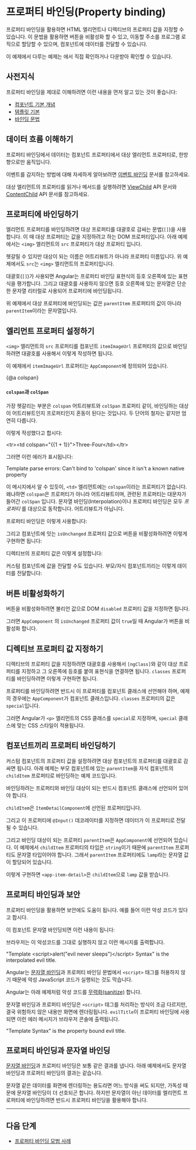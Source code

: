 <!--
# Property binding
-->
# 프로퍼티 바인딩(Property binding)

<!--
Property binding in Angular helps you set values for properties of HTML elements or directives.
Use property binding to do things such as toggle button functionality, set paths programmatically, and share values between components.

<div class="alert is-helpful">

See the <live-example></live-example> for a working example containing the code snippets in this guide.

</div>
-->
프로퍼티 바인딩을 활용하면 HTML 엘리먼트나 디렉티브의 프로퍼티 값을 지정할 수 있습니다.
이 문법을 활용하면 버튼을 비활성화 할 수 있고, 이동할 주소를 프로그램 로직으로 할당할 수 있으며, 컴포넌트에 데이터를 전달할 수 있습니다.

<div class="alert is-helpful">

이 예제에서 다루는 예제는 <live-example></live-example>에서 직접 확인하거나 다운받아 확인할 수 있습니다.

</div>


<!--
## Prerequisites
-->
## 사전지식

<!--
To get the most out of property binding, you should be familiar with the following:

* [Basics of components](guide/architecture-components)
* [Basics of templates](guide/glossary#template)
* [Binding syntax](guide/binding-syntax)

<hr />
-->
프로퍼티 바인딩을 제대로 이해하려면 이런 내용을 먼저 알고 있는 것이 좋습니다:

* [컴포넌트 기본 개념](guide/architecture-components)
* [템플릿 기본](guide/glossary#template)
* [바인딩 문법](guide/binding-syntax)


<!--
## Understanding the flow of data
-->
## 데이터 흐름 이해하기

<!--
Property binding moves a value in one direction, from a component's property into a target element property.

<div class="alert is-helpful">

For more information on listening for events, see [Event binding](guide/event-binding).

</div>

To read a target element property or call one of its methods, see the API reference for [ViewChild](api/core/ViewChild) and [ContentChild](api/core/ContentChild).
-->
프로퍼티 바인딩에서 데이터는 컴포넌트 프로퍼티에서 대상 엘리먼트 프로퍼티로, 한방향으로만 움직입니다.

<div class="alert is-helpful">

이벤트를 감지하는 방법에 대해 자세하게 알아보려면 [이벤트 바인딩](guide/event-binding) 문서를 참고하세요.

</div>

대상 엘리먼트의 프로퍼티를 읽거나 메서드를 실행하려면 [ViewChild](api/core/ViewChild) API 문서와 [ContentChild](api/core/ContentChild) API 문서를 참고하세요.


<!--
## Binding to a property
-->
## 프로퍼티에 바인딩하기

<!--
To bind to an element's property, enclose it in square brackets, `[]`, which identifies the property as a target property.
A target property is the DOM property to which you want to assign a value.
For example, the target property in the following code is the image element's `src` property.

<code-example path="property-binding/src/app/app.component.html" region="property-binding" header="src/app/app.component.html"></code-example>


In most cases, the target name is the name of a property, even when it appears to be the name of an attribute.
In this example, `src` is the name of the `<img>` element property.

The brackets, `[]`, cause Angular to evaluate the right-hand side of the assignment as a dynamic expression.
Without the brackets, Angular treats the right-hand side as a string literal and sets the property to that static value.

<code-example path="property-binding/src/app/app.component.html" region="no-evaluation" header="src/app.component.html"></code-example>

Omitting the brackets renders the string `parentItem`, not the value of `parentItem`.
-->
엘리먼트 프로퍼티를 바인딩하려면 대상 프로퍼티를 대괄호로 감싸는 문법(`[]`)을 사용합니다.
이 때 대상 프로퍼티는 값을 지정하려고 하는 DOM 프로퍼티입니다.
아래 예제에서는 `<img>` 엘리먼트의 `src` 프로퍼티가 대상 프로퍼티 입니다.

<code-example path="property-binding/src/app/app.component.html" region="property-binding" header="src/app/app.component.html"></code-example>

헷갈릴 수 있지만 대상이 되는 이름은 어트리뷰트가 아니라 프로퍼티 이름입니다.
위 예제에서도 `src`는 `<img>` 엘리먼트의 프로퍼티입니다.

대괄호(`[]`)가 사용되면 Angular는 프로퍼티 바인딩 표현식의 등호 오른쪽에 있는 표현식을 평가합니다.
그리고 대괄호를 사용하지 않으면 등호 오른쪽에 있는 문자열은 단순한 문자열 리터럴로 사용되어 프로퍼티에 바인딩됩니다.

<code-example path="property-binding/src/app/app.component.html" region="no-evaluation" header="src/app.component.html"></code-example>

위 예제에서 대상 프로퍼티에 바인딩되는 값은 `parentItem` 프로퍼티의 값이 아니라 `parentItem`이라는 문자열입니다.


<!--
## Setting an element property to a component property value
-->
## 엘리먼트 프로퍼티 설정하기

<!--
To bind the `src` property of an `<img>` element to a component's property, place the target, `src`, in square brackets followed by an equal sign and then the property.
The property here is `itemImageUrl`.

<code-example path="property-binding/src/app/app.component.html" region="property-binding" header="src/app/app.component.html"></code-example>

Declare the `itemImageUrl` property in the class, in this case `AppComponent`.

<code-example path="property-binding/src/app/app.component.ts" region="item-image" header="src/app/app.component.ts"></code-example>
-->
`<img>` 엘리먼트의 `src` 프로퍼티를 컴포넌트 `itemImageUrl` 프로퍼티의 값으로 바인딩하려면 대괄호를 사용해서 이렇게 작성하면 됩니다.

<code-example path="property-binding/src/app/app.component.html" region="property-binding" header="src/app/app.component.html"></code-example>

이 예제에서 `itemImageUrl` 프로퍼티는 `AppComponent`에 정의되어 있습니다.

<code-example path="property-binding/src/app/app.component.ts" region="item-image" header="src/app/app.component.ts"></code-example>


{@a colspan}

<!--
#### `colspan` and `colSpan`
-->
#### `colspan`과 `colSpan`

<!--
A common point of confusion is between the attribute, `colspan`, and the property, `colSpan`.
Notice that these two names differ by only a single letter.

If you wrote something like this:

<code-example language="html">
  &lt;tr&gt;&lt;td colspan="{{1 + 1}}"&gt;Three-Four&lt;/td&gt;&lt;/tr&gt;
</code-example>

You'd get this error:

<code-example language="bash">
  Template parse errors:
  Can't bind to 'colspan' because it isn't a known built-in property
</code-example>

As the message says, the `<td>` element does not have a `colspan` property. This is true
because `colspan` is an attribute&mdash;`colSpan`, with a capital `S`, is the
corresponding property. Interpolation and property binding can set only *properties*, not attributes.

Instead, you'd use property binding and write it like this:

<code-example path="attribute-binding/src/app/app.component.html" region="colSpan" header="src/app/app.component.html"></code-example>


Another example is disabling a button when the component says that it `isUnchanged`:

<code-example path="property-binding/src/app/app.component.html" region="disabled-button" header="src/app/app.component.html"></code-example>

Another is setting a property of a directive:

<code-example path="property-binding/src/app/app.component.html" region="class-binding" header="src/app/app.component.html"></code-example>

Yet another is setting the model property of a custom component&mdash;a great way
for parent and child components to communicate:

<code-example path="property-binding/src/app/app.component.html" region="model-property-binding" header="src/app/app.component.html"></code-example>
-->
가장 헷갈리는 부분은 `colspan` 어트리뷰트와 `colSpan` 프로퍼티 같이, 바인딩하는 대상이 어트리뷰트인지 프로퍼티인지 혼동이 된다는 것입니다.
두 단어의 철자는 같지만 엄연히 다릅니다.

이렇게 작성했다고 합시다:

<code-example language="html">
  &lt;tr&gt;&lt;td colspan="{{1 + 1}}"&gt;Three-Four&lt;/td&gt;&lt;/tr&gt;
</code-example>

그러면 이런 에러가 표시됩니다:

<code-example language="bash">
  Template parse errors:
  Can't bind to 'colspan' since it isn't a known native property
</code-example>

이 메시지에서 알 수 있듯이, `<td>` 엘리먼트에는 `colspan`이라는 프로퍼티가 없습니다.
왜냐하면 `colspan`은 프로퍼티가 아니라 어트리뷰트이며, 관련된 프로퍼티는 대문자가 들어간 `colSpan` 입니다.
문자열 바인딩(Interpolation)이나 프로퍼티 바인딩은 모두 *프로퍼티* 를 대상으로 동작합니다.
어트리뷰트가 아닙니다.

프로퍼티 바인딩은 이렇게 사용합니다:

<code-example path="attribute-binding/src/app/app.component.html" region="colSpan" header="src/app/app.component.html"></code-example>

그리고 컴포넌트에 잇는 `isUnchanged` 프로퍼티 값으로 버튼을 비활성화하려면 이렇게 구현하면 됩니다:

<code-example path="property-binding/src/app/app.component.html" region="disabled-button" header="src/app/app.component.html"></code-example>

디렉티브의 프로퍼티 값은 이렇게 설정합니다:

<code-example path="property-binding/src/app/app.component.html" region="class-binding" header="src/app/app.component.html"></code-example>

커스텀 컴포넌트에 값을 전달할 수도 있습니다.
부모/자식 컴포넌트끼리는 이렇게 데이터를 전달합니다:

<code-example path="property-binding/src/app/app.component.html" region="model-property-binding" header="src/app/app.component.html"></code-example>


<!--
## Toggling button functionality
-->
## 버튼 비활성화하기

<!--
To disable a button's functionality depending on a Boolean value, bind the DOM `disabled` property to a property in the class that is `true` or `false`.

<code-example path="property-binding/src/app/app.component.html" region="disabled-button" header="src/app/app.component.html"></code-example>

Because the value of the property `isUnchanged` is `true` in the `AppComponent`, Angular disables the button.

<code-example path="property-binding/src/app/app.component.ts" region="boolean" header="src/app/app.component.ts"></code-example>
-->
버튼을 비활성화하려면 불리언 값으로 DOM `disabled` 프로퍼티 값을 지정하면 됩니다.

<code-example path="property-binding/src/app/app.component.html" region="disabled-button" header="src/app/app.component.html"></code-example>

그러면 `AppComponent` 의 `isUnchanged` 프로퍼티 값이 `true`일 때 Angular가 버튼을 비활성화 합니다.

<code-example path="property-binding/src/app/app.component.ts" region="boolean" header="src/app/app.component.ts"></code-example>


<!--
## Setting a directive property
-->
## 디렉티브 프로퍼티 값 지정하기

<!--
To set a property of a directive, place the directive within square brackets , such as `[ngClass]`, followed by an equal sign and the property.
Here, the property is `classes`.

<code-example path="property-binding/src/app/app.component.html" region="class-binding" header="src/app/app.component.html"></code-example>

To use the property, you must declare it in the class, which in this example is `AppComponent`.
The value of `classes` is `special`.

<code-example path="property-binding/src/app/app.component.ts" region="directive-property" header="src/app/app.component.ts"></code-example>

Angular applies the class `special` to the `<p>` element so that you can use `special` to apply CSS styles.
-->
디렉티브의 프로퍼티 값을 지정하려면 대괄호를 사용해서 `[ngClass]`와 같이 대상 프로퍼티를 지정하고 그 오른쪽에 등호를 붙여 표현식을 연결하면 됩니다.
`classes` 프로퍼티를 바인딩하려면 이렇게 구현하면 됩니다.

<code-example path="property-binding/src/app/app.component.html" region="class-binding" header="src/app/app.component.html"></code-example>

프로퍼티를 바인딩하려면 반드시 이 프로퍼티를 컴포넌트 클래스에 선언해야 하며, 예제의 경우에는 `AppComponent`가 컴포넌트 클래스입니다.
`classes` 프로퍼티의 값은 `special`입니다.

<code-example path="property-binding/src/app/app.component.ts" region="directive-property" header="src/app/app.component.ts"></code-example>

그러면 Angular가 `<p>` 엘리먼트의 CSS 클래스를 `special`로 지정하며, `special` 클래스에 맞는 CSS 스타일이 적용됩니다.


<!--
## Bind values between components
-->
## 컴포넌트끼리 프로퍼티 바인딩하기

<!--
To set the model property of a custom component, place the target, here `childItem`, between square brackets `[]` followed by an equal sign and the property.
Here, the property is `parentItem`.

<code-example path="property-binding/src/app/app.component.html" region="model-property-binding" header="src/app/app.component.html"></code-example>

To use the target and the property, you must declare them in their respective classes.

Declare the target of `childItem` in its component class, in this case `ItemDetailComponent`.

For example, the following code declares the target of `childItem` in its component class, in this case `ItemDetailComponent`.

Then, the code contains an `@Input()` decorator with the `childItem` property so data can flow into it.

<code-example path="property-binding/src/app/item-detail/item-detail.component.ts" region="input-type" header="src/app/item-detail/item-detail.component.ts"></code-example>

Next, the code declares the property of `parentItem` in its component class, in this case `AppComponent`.
In this example the type of `childItem` is `string`, so `parentItem` needs to be a string.
Here, `parentItem` has the string value of `lamp`.

<code-example path="property-binding/src/app/app.component.ts" region="parent-data-type" header="src/app/app.component.ts"></code-example>

With this configuration, the view of `<app-item-detail>` uses the value of `lamp` for `childItem`.
-->
커스텀 컴포넌트의 프로퍼티 값을 설정하려면 대상 컴포넌트의 프로퍼티를 대괄호로 감싸면 됩니다.
아래 예제는 부모 컴포넌트에 있는 `parentItem`을 자식 컴포넌트의 `childItem` 프로퍼티로 바인딩하는 예제 코드입니다.

<code-example path="property-binding/src/app/app.component.html" region="model-property-binding" header="src/app/app.component.html"></code-example>

바인딩하려는 프로퍼티와 바인딩 대상이 되는 반드시 컴포넌트 클래스에 선언되어 있어야 합니다.

`childItem`은 `ItemDetailComponent`에 선언된 프로퍼티입니다.

그리고 이 프로퍼티에 `@Input()` 데코레이터를 지정하면 데이터가 이 프로퍼티로 전달될 수 있습니다.

<code-example path="property-binding/src/app/item-detail/item-detail.component.ts" region="input-type" header="src/app/item-detail/item-detail.component.ts"></code-example>

그리고 바인딩 대상이 되는 프로퍼티 `parentItem`은 `AppComponent`에 선언되어 있습니다.
이 예제에서 `childItem` 프로퍼티의 타입은 `string`이기 때문에 `parentItem` 프로퍼티도 문자열 타입이어야 합니다.
그래서 `parentItem` 프로퍼티에도 `lamp`라는 문자열 값이 할당되어 있습니다.

<code-example path="property-binding/src/app/app.component.ts" region="parent-data-type" header="src/app/app.component.ts"></code-example>

이렇게 구현하면 `<app-item-detail>`은 `childItem`으로 `lamp` 값을 받습니다.


<!--
## Property binding and security
-->
## 프로퍼티 바인딩과 보안

<!--
Property binding can help keep content secure.
For example, consider the following malicious content.

<code-example path="property-binding/src/app/app.component.ts" region="malicious-content" header="src/app/app.component.ts"></code-example>

The component template interpolates the content as follows:

<code-example path="property-binding/src/app/app.component.html" region="malicious-interpolated" header="src/app/app.component.html"></code-example>

The browser doesn't process the HTML and instead displays it raw, as follows.

<code-example language="bash">
"Template &lt;script&gt;alert("evil never sleeps")&lt;/script&gt; Syntax" is the interpolated evil title.
</code-example>


Angular does not allow HTML with `<script>` tags, neither with [interpolation](guide/interpolation) nor property binding, which prevents the JavaScript from running.

In the following example, however, Angular [sanitizes](guide/security#sanitization-and-security-contexts) the values before displaying them.

<code-example path="property-binding/src/app/app.component.html" region="malicious-content" header="src/app/app.component.html"></code-example>

Interpolation handles the `<script>` tags differently than property binding, but both approaches render the content harmlessly.
The following is the browser output of the sanitized `evilTitle` example.

<code-example language="bash">
"Template Syntax" is the property bound evil title.
</code-example>
-->
프로퍼티 바인딩을 활용하면 보안에도 도움이 됩니다.
예를 들어 이런 악성 코드가 있다고 합시다.

<code-example path="property-binding/src/app/app.component.ts" region="malicious-content" header="src/app/app.component.ts"></code-example>

이 컴포넌트 문자열 바인딩되면 이런 내용이 됩니다:

<code-example path="property-binding/src/app/app.component.html" region="malicious-interpolated" header="src/app/app.component.html"></code-example>

브라우저는 이 악성코드를 그대로 실행하지 않고 이런 메시지를 출력합니다.

<code-example language="bash">
"Template &lt;script&gt;alert("evil never sleeps")&lt;/script&gt; Syntax" is the interpolated evil title.
</code-example>

Angular는 [문자열 바인딩](guide/interpolation)과 프로퍼티 바인딩 문법에서 `<script>` 태그를 허용하지 않기 때문에 악성 JavaScript 코드가 실행되는 것도 막습니다.

Angular는 아래 예제처럼 악성 코드를 [무력화(sanitize)](guide/security#sanitization-and-security-contexts) 합니다.

<code-example path="property-binding/src/app/app.component.html" region="malicious-content" header="src/app/app.component.html"></code-example>

문자열 바인딩과 프로퍼티 바인딩은 `<script>` 태그를 처리하는 방식이 조금 다르지만, 결국 위험하지 않은 내용만 화면에 렌더링됩니다.
`evilTitle`이 프로퍼티 바인딩에 사용되면 이런 에러 메시지가 브라우저 콘솔에 출력됩니다.

<code-example language="bash">
"Template Syntax" is the property bound evil title.
</code-example>


<!--
## Property binding and interpolation
-->
## 프로퍼티 바인딩과 문자열 바인딩

<!--
Often [interpolation](guide/interpolation) and property binding can achieve the same results.
The following binding pairs do the same thing.

<code-example path="property-binding/src/app/app.component.html" region="property-binding-interpolation" header="src/app/app.component.html"></code-example>

Use either form when rendering data values as strings, though interpolation is preferable for readability.
However, when setting an element property to a non-string data value, you must use property binding.

<hr />
-->
[문자열 바인딩](guide/interpolation)과 프로퍼티 바인딩은 보통 같은 결과를 냅니다.
아래 예제에서도 문자열 바인딩과 프로퍼티 바인딩의 결과는 같습니다.

<code-example path="property-binding/src/app/app.component.html" region="property-binding-interpolation" header="src/app/app.component.html"></code-example>

문자열 같은 데이터를 화면에 렌더링하는 용도라면 어느 방식을 써도 되지만, 가독성 때문에 문자열 바인딩이 더 선호되곤 합니다.
하지만 문자열이 아닌 데이터를 엘리먼트 프로퍼티에 바인딩하려면 반드시 프로퍼티 바인딩을 활용해야 합니다.

<hr />


<!--
## What's next
-->
## 다음 단계

<!--
* [Property binding best practices](guide/property-binding-best-practices)
-->
* [프로퍼티 바인딩 모범 사례](guide/property-binding-best-practices)
